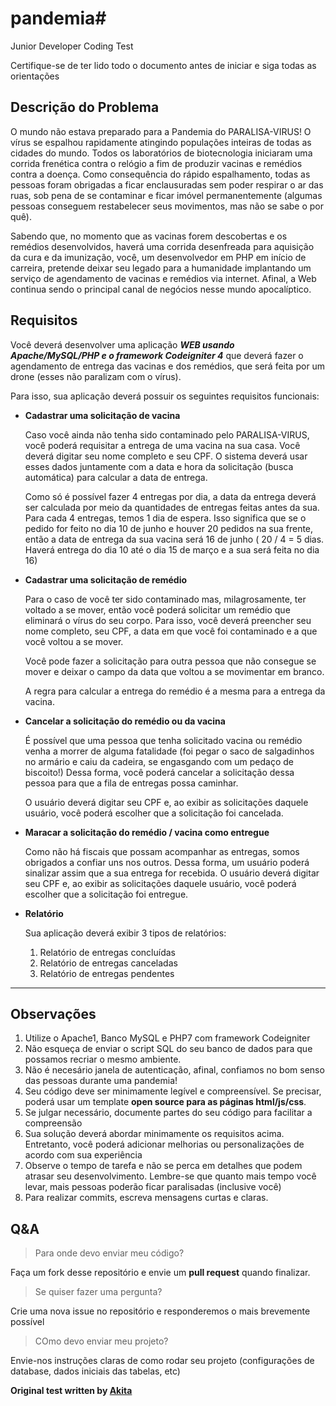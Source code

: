 # pandemia# 
Junior Developer Coding Test

Certifique-se de ter lido todo o documento antes de iniciar e siga todas as orientações

## Descrição do Problema

O mundo não estava preparado para a Pandemia do PARALISA-VIRUS! O vírus se espalhou rapidamente atingindo populações inteiras de todas as cidades do mundo. Todos os laboratórios de biotecnologia iniciaram uma corrida frenética contra o relógio a fim de produzir vacinas e remédios contra a doença. Como consequência do rápido espalhamento, todas as pessoas foram obrigadas a ficar enclausuradas sem poder respirar o ar das ruas, sob pena de se contaminar e ficar imóvel permanentemente (algumas pessoas conseguem restabelecer seus movimentos, mas não se sabe o por quê). 

Sabendo que, no momento que as vacinas forem descobertas e os remédios desenvolvidos, haverá uma corrida desenfreada para aquisição da cura e da imunização, você, um desenvolvedor em PHP em início de carreira, pretende deixar seu legado para a humanidade implantando um serviço de agendamento de vacinas e remédios via internet. Afinal, a Web continua sendo o principal canal de negócios nesse mundo apocalíptico. 


## Requisitos

Você deverá desenvolver uma aplicação ***WEB usando Apache/MySQL/PHP e o framework Codeigniter 4*** que deverá fazer o agendamento de entrega das vacinas e dos remédios, que será feita por um drone (esses não paralizam com o vírus).

Para isso, sua aplicação deverá possuir os seguintes requisitos funcionais:

- **Cadastrar uma solicitação de vacina**

  Caso você ainda não tenha sido contaminado pelo PARALISA-VIRUS, você poderá requisitar a entrega de uma vacina na sua casa. Você deverá digitar seu nome completo e seu CPF. O sistema deverá usar esses dados juntamente com a data e hora da solicitação (busca automática) para calcular a data de entrega. 

  Como só é possível fazer 4 entregas por dia, a data da entrega deverá ser calculada por meio da quantidades de entregas feitas antes da sua. Para cada 4 entregas, temos 1 dia de espera. Isso significa que se o pedido for feito no dia 10 de junho e houver 20 pedidos na sua frente, então a data de entrega da sua vacina será 16 de junho ( 20 / 4 = 5 dias. Haverá entrega do dia 10 até o dia 15 de março e a sua será feita no dia 16)

- **Cadastrar uma solicitação de remédio**

  Para o caso de você ter sido contaminado mas, milagrosamente, ter voltado a se mover, então você poderá solicitar um remédio que eliminará o vírus do seu corpo. Para isso, você deverá preencher seu nome completo, seu CPF, a data em que você foi contaminado e a que você voltou a se mover. 

  Você pode fazer a solicitação para outra pessoa que não consegue se mover e deixar o campo da data que voltou a se movimentar em branco. 

  A regra para calcular a entrega do remédio é a mesma para a entrega da vacina.

- **Cancelar a solicitação do remédio ou da vacina**

  É possível que uma pessoa que tenha solicitado vacina ou remédio venha a morrer de alguma fatalidade (foi pegar o saco de salgadinhos no armário e caiu da cadeira, se engasgando com um pedaço de biscoito!) Dessa forma, você poderá cancelar a solicitação dessa pessoa para que a fila de entregas possa caminhar.

  O usuário deverá digitar seu CPF e, ao exibir as solicitações daquele usuário, você poderá escolher que a solicitação foi cancelada.

- **Maracar a solicitação do remédio / vacina como entregue**

  Como não há fiscais que possam acompanhar as entregas, somos obrigados a confiar uns nos outros. Dessa forma, um usuário poderá sinalizar assim que a sua entrega for recebida. O usuário deverá digitar seu CPF e, ao exibir as solicitações daquele usuário, você poderá escolher que a solicitação foi entregue.

- **Relatório**

  Sua aplicação deverá exibir 3 tipos de relatórios:

    1. Relatório de entregas concluídas
    1. Relatório de entregas canceladas
    3. Relatório de entregas pendentes

---------------------------------------

## Observações

1. Utilize o Apache1, Banco MySQL e PHP7 com framework Codeigniter
2. Não esqueça de enviar o script SQL do seu banco de dados para que possamos recriar o mesmo ambiente.
3. Não é necesário janela de autenticação, afinal, confiamos no bom senso das pessoas durante uma pandemia!
4. Seu código deve ser minimamente legível e compreensível. Se precisar, poderá usar um template **open source para as páginas html/js/css**.
5. Se julgar necessário, documente partes do seu código para facilitar a compreensão
6. Sua solução deverá abordar minimamente os requisitos acima. Entretanto, você poderá adicionar melhorias ou personalizações de acordo com sua experiência
7. Observe o tempo de tarefa e não se perca em detalhes que podem atrasar seu desenvolvimento. Lembre-se que quanto mais tempo você levar, mais pessoas poderão ficar paralisadas (inclusive você) 
8. Para realizar commits, escreva mensagens curtas e claras.

## Q&A

> Para onde devo enviar meu código?

Faça um fork desse repositório e envie um **pull request** quando finalizar.

> Se quiser fazer uma pergunta?

Crie uma nova issue no repositório e responderemos o mais brevemente possível

> COmo devo enviar meu projeto?

Envie-nos instruções claras de como rodar seu projeto (configurações de database, dados iniciais das tabelas, etc)  

**Original test written by [Akita](https://t.co/W47ODZTOAc)**
